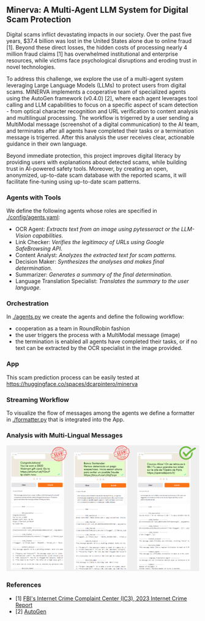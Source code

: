 <!-- 
---
title: minerva
emoji: 🔬
colorFrom: blue
colorTo: indigo
sdk: gradio
sdk_version: 5.9.0
app_file: app.py
pinned: false
---
-->

## Minerva: A Multi-Agent LLM System for Digital Scam Protection

Digital scams inflict devastating impacts in our society. Over the past five years, $37.4 billion was lost in the United States alone due to online fraud [1]. Beyond these direct losses, the hidden costs of processing nearly 4 million fraud claims [1] has overwhelmed institutional and enterprise resources, while victims face psychological disruptions and eroding trust in novel technologies.

To address this challenge, we explore the use of a multi-agent system leveraging Large Language Models (LLMs) to protect users from digital scams. MINERVA implements a cooperative team of specialized agents using the AutoGen framework (v0.4.0) [2], where each agent leverages tool calling and LLM capabilities to focus on a specific aspect of scam detection - from optical character recognition and URL verification to content analysis and multilingual processing. The workflow is trigerred by a user sending a MultiModal message (screenshot of a digital communication) to the AI team, and terminates after all agents have completed their tasks or a termination message is trigerred. After this analysis the user receives clear, actionable guidance in their own language.

Beyond immediate protection, this project improves digital literacy by providing users with explanations about detected scams, while building trust in AI-powered safety tools. Moreover, by creating an open, anonymized, up-to-date scam database with the reported scams, it will facilitate fine-tuning using up-to-date scam patterns.

### Agents with Tools

We define the following agents whose roles are specified in [./config/agents.yaml](./config/agents.yaml):

- OCR Agent: *Extracts text from an image using pytesseract or the LLM-Vision capabilities.*
- Link Checker: *Verifies the legitimacy of URLs using Google SafeBrowsing API.*
- Content Analyst: *Analyzes the extracted text for scam patterns.*
- Decision Maker: *Synthesizes the analyses and makes final determination.*
- Summarizer: *Generates a summary of the final determination.*
- Language Translation Specialist: *Translates the summary to the user language.*

### Orchestration

In [./agents.py](./agents.py) we create the agents and define the following workflow:
- cooperation as a team in RoundRobin fashion
- the user triggers the process with a MultiModal message (image)
- the termination is enabled all agents have completed their tasks, or if no text can be extracted by the OCR specialist in the image provided.

### App

This scam prediction process can be easily tested at https://huggingface.co/spaces/dcarpintero/minerva

### Streaming Workflow

To visualize the flow of messages among the agents we define a formatter in [./formatter.py](./formatter.py) that is integrated into the App.

### Analysis with Multi-Lingual Messages

<p align="center">
  <img src="./results/minerva.results.panel.png">
</p>

### References

- [1] [FBI's Internet Crime Complaint Center (IC3), 2023 Internet Crime Report](https://www.ic3.gov/AnnualReport/Reports/2023_IC3Report.pdf)
- [2] [AutoGen](https://github.com/microsoft/autogen/)
